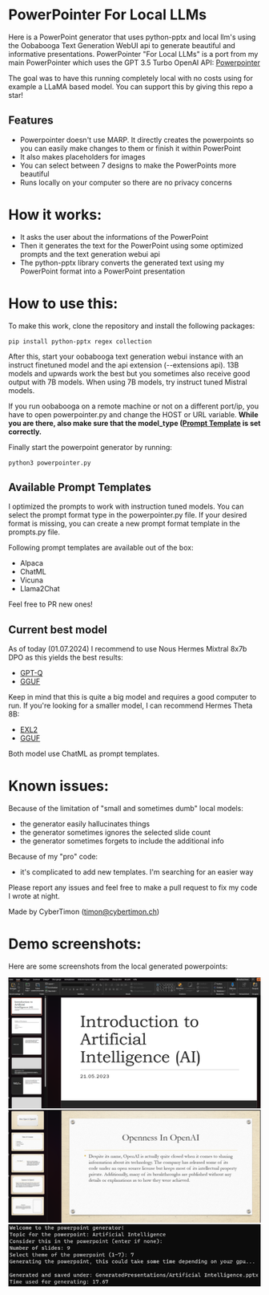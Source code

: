 # PowerPointer For Local LLMs
Here is a PowerPoint generator that uses python-pptx and local llm's using the Oobabooga Text Generation WebUI api to generate beautiful and informative presentations. 
PowerPointer "For Local LLMs" is a port from my main PowerPointer which uses the GPT 3.5 Turbo OpenAI API: [Powerpointer](https://github.com/CyberTimon/powerpointer) 

The goal was to have this running completely local with no costs using for example a LLaMA based model. 
You can support this by giving this repo a star!


## Features
 - Powerpointer doesn't use MARP. It directly creates the powerpoints so you can easily make changes to them or finish it within PowerPoint
 - It also makes placeholders for images
 - You can select between 7 designs to make the PowerPoints more beautiful
 - Runs locally on your computer so there are no privacy concerns

# How it works:
- It asks the user about the informations of the PowerPoint
- Then it generates the text for the PowerPoint using some optimized prompts and the text generation webui api
- The python-pptx library converts the generated text using my PowerPoint format into a PowerPoint presentation

# How to use this:
To make this work, clone the repository and install the following packages: 
```
pip install python-pptx regex collection
```
After this, start your oobabooga text generation webui instance with an instruct finetuned model and the api extension (--extensions api). 13B models and upwards work the best but you sometimes also receive good output with 7B models. When using 7B models, try instruct tuned Mistral models.

If you run oobabooga on a remote machine or not on a different port/ip, you have to open powerpointer.py and change the HOST or URL variable. **While you are there, also make sure that the model_type ([Prompt Template](#available-prompt-templates) is set correctly.**

Finally start the powerpoint generator by running:
```
python3 powerpointer.py 
```

## Available Prompt Templates
I optimized the prompts to work with instruction tuned models. You can select the prompt format type in the powerpointer.py file. If your desired format is missing, you can create a new prompt format template in the prompts.py file.

Following prompt templates are available out of the box:
 - Alpaca
 - ChatML
 - Vicuna
 - Llama2Chat

Feel free to PR new ones!

## Current best model
As of today (01.07.2024) I recommend to use Nous Hermes Mixtral 8x7b DPO as this yields the best results:
 - [GPT-Q](https://huggingface.co/TheBloke/Nous-Hermes-2-Mixtral-8x7B-DPO-GPTQ)
 - [GGUF](https://huggingface.co/TheBloke/Nous-Hermes-2-Mixtral-8x7B-DPO-GGUF)

Keep in mind that this is quite a big model and requires a good computer to run. If you're looking for a smaller model, I can recommend Hermes Theta 8B:
 - [EXL2](https://huggingface.co/bartowski/Hermes-2-Theta-Llama-3-8B-exl2)
 - [GGUF](https://huggingface.co/bartowski/Hermes-2-Theta-Llama-3-8B-GGUF)

Both model use ChatML as prompt templates.

# Known issues:
Because of the limitation of "small and sometimes dumb" local models:
- the generator easily hallucinates things
- the generator sometimes ignores the selected slide count
- the generator sometimes forgets to include the additional info

Because of my "pro" code:
- it's complicated to add new templates. I'm searching for an easier way

Please report any issues and feel free to make a pull request to fix my code I wrote at night.

Made by CyberTimon (timon@cybertimon.ch)

# Demo screenshots:
Here are some screenshots from the local generated powerpoints:

![alt text](https://raw.githubusercontent.com/CyberTimon/Powerpointer-For-Local-LLMs/main/Examples/AI_sample.png)
![alt text](https://raw.githubusercontent.com/CyberTimon/Powerpointer-For-Local-LLMs/main/Examples/AI_sample2.png)
![alt text](https://raw.githubusercontent.com/CyberTimon/Powerpointer-For-Local-LLMs/main/Examples/Example_run.png)
